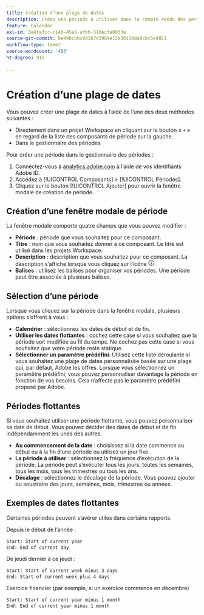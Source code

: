 ```yaml
---
title: Création d’une plage de dates
description: Créez une période à utiliser dans le compte rendu des performances.
feature: Calendar
exl-id: 3e4fa3cc-c14b-45e5-afbb-518ecfa0033e
source-git-commit: be49bcbbc9d1b7d3989e15a30114da8cbc5e4851
workflow-type: tm+mt
source-wordcount: '403'
ht-degree: 91%

---
```


# Création d’une plage de dates

Vous pouvez créer une plage de dates à l’aide de l’une des deux méthodes suivantes :

* Directement dans un projet Workspace en cliquant sur le bouton « `+` » en regard de la liste des composants de période sur la gauche.
* Dans le gestionnaire des périodes

Pour créer une période dans le gestionnaire des périodes :

1. Connectez-vous à [analytics.adobe.com](https://analytics.adobe.com) à lʼaide de vos identifiants Adobe ID.
1. Accédez à [!UICONTROL Composants] > [!UICONTROL Périodes].
1. Cliquez sur le bouton [!UICONTROL Ajouter] pour ouvrir la fenêtre modale de création de période.

## Création dʼune fenêtre modale de période

La fenêtre modale comporte quatre champs que vous pouvez modifier :

* **Période** : période que vous souhaitez pour ce composant.
* **Titre** : nom que vous souhaitez donner à ce composant. Le titre est utilisé dans les projets Workspace.
* **Description** : description que vous souhaitez pour ce composant. La description sʼaffiche lorsque vous cliquez sur lʼicône ![i](../assets/i.png).
* **Balises** : utilisez les balises pour organiser vos périodes. Une période peut être associée à plusieurs balises.

## Sélection dʼune période

Lorsque vous cliquez sur la période dans la fenêtre modale, plusieurs options sʼoffrent à vous :

* **Calendrier** : sélectionnez les dates de début et de fin.
* **Utiliser les dates flottantes** : cochez cette case si vous souhaitez que la période soit modifiée au fil du temps. Ne cochez pas cette case si vous souhaitez que votre période reste statique.
* **Sélectionner un paramètre prédéfini**: Utilisez cette liste déroulante si vous souhaitez une plage de dates personnalisée basée sur une plage qui, par défaut, Adobe les offres. Lorsque vous sélectionnez un paramètre prédéfini, vous pouvez personnaliser davantage la période en fonction de vos besoins. Cela nʼaffecte pas le paramètre prédéfini proposé par Adobe.

## Périodes flottantes

Si vous souhaitez utiliser une période flottante, vous pouvez personnaliser sa date de début. Vous pouvez décider des dates de début et de fin indépendamment les unes des autres.

* **Au commencement de la date** : choisissez si la date commence au début ou à la fin dʼune période ou utilisez un jour fixe.
* **La période à utiliser** : sélectionnez la fréquence dʼexécution de la période. La période peut sʼexécuter tous les jours, toutes les semaines, tous les mois, tous les trimestres ou tous les ans.
* **Décalage** : sélectionnez le décalage de la période. Vous pouvez ajouter ou soustraire des jours, semaines, mois, trimestres ou années.

## Exemples de dates flottantes

Certaines périodes peuvent sʼavérer utiles dans certains rapports.

Depuis le début de lʼannée :

```text
Start: Start of current year
End: End of current day
```

De jeudi dernier à ce jeudi :

```text
Start: Start of current week minus 3 days
End: Start of current week plus 4 days
```

Exercice financier (par exemple, si un exercice commence en décembre)

```text
Start: Start of current year minus 1 month
End: End of current year minus 1 month
```
